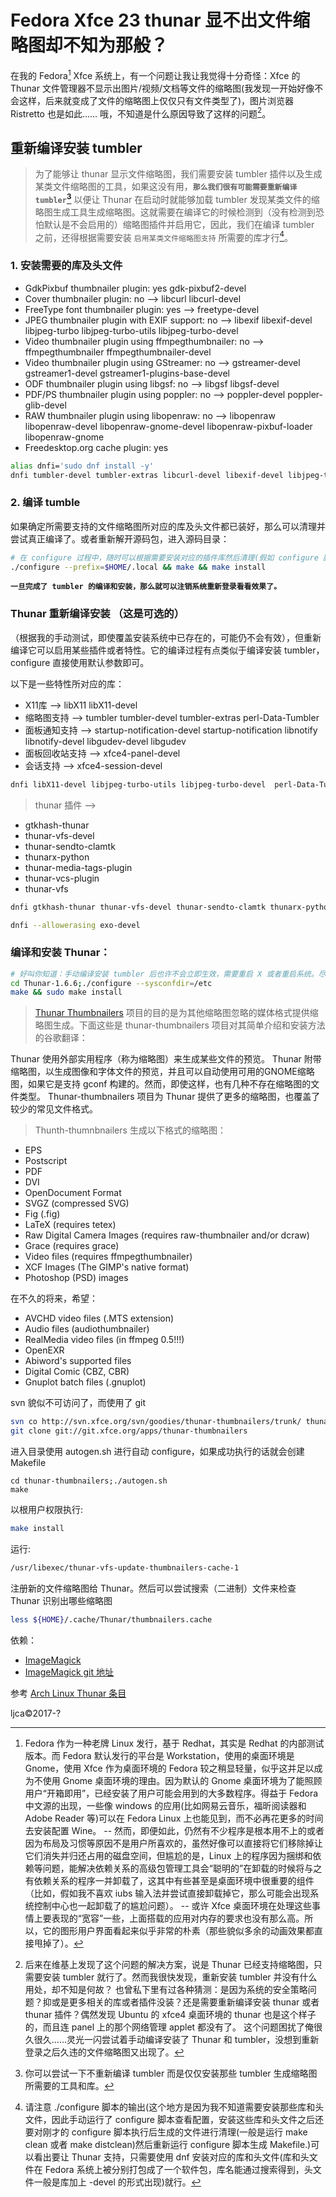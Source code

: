 <link href="../../css/style.css" rel="stylesheet" type="text/css" />

# Fedora Xfce 23 thunar 显不出文件缩略图却不知为那般？
在我的 Fedora[^fedora] Xfce 系统上，有一个问题让我让我觉得十分奇怪：Xfce 的 Thunar 文件管理器不显示出图片/视频/文档等文件的缩略图(我发现一开始好像不会这样，后来就变成了文件的缩略图上仅仅只有文件类型了)，图片浏览器 Ristretto 也是如此…… 哦，不知道是什么原因导致了这样的问题[^problem]。

## 重新编译安装 tumbler 

> 为了能够让 thunar 显示文件缩略图，我们需要安装 tumbler 插件以及生成某类文件缩略图的工具，如果这没有用，**`那么我们很有可能需要重新编译 tumbler`[^option]** 以便让 Thunar 在启动时就能够加载 tumbler 发现某类文件的缩略图生成工具生成缩略图。这就需要在编译它的时候检测到（没有检测到恐怕默认是不会启用的）缩略图插件并启用它，因此，我们在编译 tumbler 之前，还得根据需要安装 `启用某类文件缩略图支持` 所需要的库才行[^config]。

[^config]: 请注意 ./configure 脚本的输出(这个地方是因为我不知道需要安装那些库和头文件，因此手动运行了 configure 脚本查看配置，安装这些库和头文件之后还要对刚才的 configure 脚本执行后生成的文件进行清理(一般是运行 make clean 或者 make distclean)然后重新运行 configure 脚本生成 Makefile.)可以看出要让 Thunar 支持，只需要使用 dnf 安装对应的库和头文件(库和头文件在 Fedora 系统上被分别打包成了一个软件包，库名能通过搜索得到，头文件一般是库加上 -devel 的形式出现)就行。

[^option]:  你可以尝试一下不重新编译 tumbler 而是仅仅安装那些 tumbler 生成缩略图所需要的工具和库。

### 1. 安装需要的库及头文件 ###
  + GdkPixbuf thumbnailer plugin: yes gdk-pixbuf2-devel
  + Cover thumbnailer plugin: no --> libcurl libcurl-devel
  + FreeType font thumbnailer plugin: yes --> freetype-devel 
  + JPEG thumbnailer plugin with EXIF support: no --> libexif libexif-devel libjpeg-turbo libjpeg-turbo-utils libjpeg-turbo-devel
  + Video thumbnailer plugin using ffmpegthumbnailer: no --> ffmpegthumbnailer ffmpegthumbnailer-devel
  + Video thumbnailer plugin using GStreamer: no --> gstreamer-devel gstreamer1-devel gstreamer1-plugins-base-devel
  + ODF thumbnailer plugin using libgsf: no --> libgsf libgsf-devel
  + PDF/PS thumbnailer plugin using poppler: no --> poppler-devel poppler-glib-devel
  + RAW thumbnailer plugin using libopenraw: no --> libopenraw libopenraw-devel libopenraw-gnome-devel libopenraw-pixbuf-loader libopenraw-gnome 
  + Freedesktop.org cache plugin: yes 

```Bash
alias dnfi='sudo dnf install -y'
dnfi tumbler-devel tumbler-extras libcurl-devel libexif-devel libjpeg-turbo-devel ffmpegthumbnailer-devel gstreamer-devel gstreamer1-devel libgsf-devel poppler-devel libopenraw-devel gdk-pixbuf2-devel dbus-glib-devel intltool poppler-glib-devel libopenraw-devel libopenraw-gnome-devel libopenraw-pixbuf-loader libopenraw-gnome poppler-glib-devel dbus-glib-devel
```

### 2. 编译 tumble

如果确定所需要支持的文件缩略图所对应的库及头文件都已装好，那么可以清理并尝试真正编译了。或者重新解开源码包，进入源码目录：

```Bash
# 在 configure 过程中，随时可以根据需要安装对应的插件库然后清理(假如 configure 脚本执行成功了的话，直接执行 make clean 或者 make distclean)重新 configure。
./configure --prefix=$HOME/.local && make && make install
```

**`一旦完成了 tumbler 的编译和安装，那么就可以注销系统重新登录看看效果了。`**

### Thunar 重新编译安装 （这是可选的）
（根据我的手动测试，即使覆盖安装系统中已存在的，可能仍不会有效），但重新编译它可以启用某些插件或者特性。它的编译过程有点类似于编译安装 tumbler，configure 直接使用默认参数即可。

以下是一些特性所对应的库：

 + X11库 --> libX11 libX11-devel
 + 缩略图支持 --> tumbler tumbler-devel tumbler-extras perl-Data-Tumbler
 + 面板通知支持 --> startup-notification-devel startup-notification libnotify libnotify-devel libgudev-devel libgudev
 + 面板回收站支持 --> xfce4-panel-devel
 + 会话支持 --> xfce4-session-devel

```Bash
dnfi libX11-devel libjpeg-turbo-utils libjpeg-turbo-devel  perl-Data-Tumbler intltool libxfce4ui-devel metadata-extractor2 exif poppler-utils  poppler-data  poppler zathura-pdf-poppler gstreamer-plugins-* gstreamer1-plugins-*  gstreamer-ffmpeg libxfce4ui-devel libxfce4util-devel xfce4-panel-devel xfce4-session-devel startup-notification-devel libnotify-devel libgudev-devel libexif-devel  xfce4-panel-devel xfce4-session-devel xfdesktop 
```

> thunar 插件 -->

 + gtkhash-thunar
 + thunar-vfs-devel
 + thunar-sendto-clamtk
 + thunarx-python
 + thunar-media-tags-plugin
 + thunar-vcs-plugin
 + thunar-vfs

```Bash
dnfi gtkhash-thunar thunar-vfs-devel thunar-sendto-clamtk thunarx-python thunar-media-tags-plugin thunar-vcs-plugin thunar-vfs thunar-volman thunar-media-tags-plugin thunar-archive-plugin
```

```Bash
dnfi --allowerasing exo-devel
```

### 编译和安装 Thunar：
```Bash
# 好叫你知道：手动编译安装 tumbler 后也许不会立即生效，需要重启 X 或者重启系统。尽管过程曲折而又多变，但不管怎样，总算可以让 Thunar 显示缩略图了。
cd Thunar-1.6.6;./configure --sysconfdir=/etc
make && sudo make install
```

> [Thunar Thumbnailers](http://goodies.xfce.org/projects/thunar-plugins/thunar-thumbnailers)  项目的目的是为其他缩略图忽略的媒体格式提供缩略图生成。下面这些是 thunar-thumbnailers 项目对其简单介绍和安装方法的谷歌翻译：

Thunar 使用外部实用程序（称为缩略图）来生成某些文件的预览。 Thunar 附带缩略图，以生成图像和字体文件的预览，并且可以自动使用可用的GNOME缩略图，如果它是支持 gconf 构建的。然而，即使这样，也有几种不存在缩略图的文件类型。 Thunar-thumbnailers 项目为 Thunar 提供了更多的缩略图，也覆盖了较少的常见文件格式。

> Thunth-thumnbnailers 生成以下格式的缩略图：

 + EPS
 + Postscript
 + PDF
 + DVI
 + OpenDocument Format
 + SVGZ (compressed SVG)
 + Fig (.fig)
 + LaTeX (requires tetex)
 + Raw Digital Camera Images (requires raw-thumbnailer and/or dcraw)
 + Grace (requires grace)
 + Video files (requires ffmpegthumbnailer)
 + XCF Images (The GIMP's native format)
 + Photoshop (PSD) images

在不久的将来，希望：

 + AVCHD video files (.MTS extension)
 + Audio files (audiothumbnailer)
 + RealMedia video files (in ffmpeg 0.5!!!)
 + OpenEXR
 + Abiword's supported files
 + Digital Comic (CBZ, CBR)
 + Gnuplot batch files (.gnuplot)

svn 貌似不可访问了，而使用了 git

```Bash
svn co http://svn.xfce.org/svn/goodies/thunar-thumbnailers/trunk/ thunar-thumbnailers
git clone git://git.xfce.org/apps/thunar-thumbnailers
```

进入目录使用 autogen.sh 进行自动 configure，如果成功执行的话就会创建 Makefile

```
cd thunar-thumbnailers;./autogen.sh
make
```

以根用户权限执行:

```Bash
make install
```

运行:

```Bash
/usr/libexec/thunar-vfs-update-thumbnailers-cache-1
```

注册新的文件缩略图给 Thunar。然后可以尝试搜索（二进制）文件来检查 Thunar 识别出哪些缩略图

```Bash
less ${HOME}/.cache/Thunar/thumbnailers.cache
```

依赖：

 + [ImageMagick](https://www.imagemagick.org)
 + [ImageMagick git 地址](https://github.com/ImageMagick/ImageMagick)

参考 [Arch Linux Thunar 条目][0]

[0]: https://wiki.archlinux.org/index.php/Thunar_(%E7%AE%80%E4%BD%93%E4%B8%AD%E6%96%87)
[Audio-thumbs]: https://github.com/bvbfan/Audio-thumbs
[thunar-thumbnailers]: git://git.xfce.org/apps/thunar-thumbnailers
[ImageMagick]: http://git.imagemagick.org/repos/ImageMagick.git

[^fedora]: Fedora 作为一种老牌 Linux 发行，基于 Redhat，其实是 Redhat 的内部测试版本。而 Fedora 默认发行的平台是 Workstation，使用的桌面环境是 Gnome，使用 Xfce 作为桌面环境的 Fedora 较之稍显轻量，似乎这并足以成为不使用 Gnome 桌面环境的理由。因为默认的 Gnome 桌面环境为了能照顾用户“开箱即用”，已经安装了用户可能会用到的大多数程序。得益于 Fedora 中文源的出现，一些像 windows 的应用(比如网易云音乐，福昕阅读器和 Adobe Reader 等)可以在 Fedora Linux 上也能见到，而不必再花更多的时间去安装配置 Wine。
-- 然而，即便如此，仍然有不少程序是根本用不上的或者因为布局及习惯等原因不是用户所喜欢的，虽然好像可以直接将它们移除掉让它们消失并归还占用的磁盘空间，但尴尬的是，Linux 上的程序因为捆绑和依赖等问题，能解决依赖关系的高级包管理工具会“聪明的”在卸载的时候将与之有依赖关系的程序一并卸载了，这其中有些甚至是桌面环境中很重要的组件（比如，假如我不喜欢 iubs 输入法并尝试直接卸载掉它，那么可能会出现系统控制中心也一起卸载了的尴尬问题）。
-- 或许 Xfce 桌面环境在处理这些事情上要表现的“宽容”一些，上面搭载的应用对内存的要求也没有那么高。所以，它的图形用户界面看起来似乎非常的朴素（那些貌似多余的动画效果都直接甩掉了）。

[^problem]: 后来在维基上发现了这个问题的解决方案，说是 Thunar 已经支持缩略图，只需要安装 tumbler 就行了。然而我很快发现，重新安装 tumbler 并没有什么用处，却不知是何故？ 也曾私下里有过各种猜测：是因为系统的安全策略问题？抑或是更多相关的库或者插件没装？还是需要重新编译安装 thunar 或者 thunar 插件？偶然发现 Ubuntu 的 xfce4 桌面环境的 thunar 也是这个样子的，而且连 panel 上的那个网络管理 applet 都没有了。 这个问题困扰了俺很久很久……灵光一闪尝试着手动编译安装了 Thunar 和 tumbler，没想到重新登录之后久违的文件缩略图又出现了。

ljca&copy;2017-?

